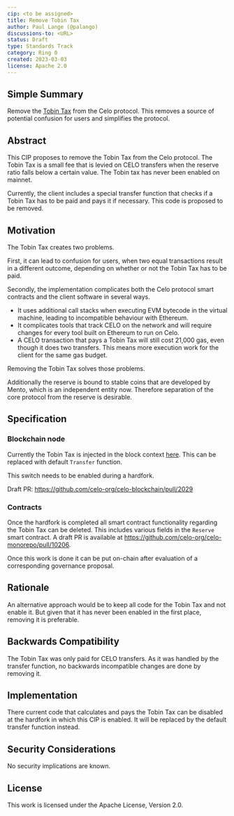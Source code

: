 ```yaml
---
cip: <to be assigned>
title: Remove Tobin Tax
author: Paul Lange (@palango)
discussions-to: <URL>
status: Draft
type: Standards Track
category: Ring 0
created: 2023-03-03
license: Apache 2.0
---
```


## Simple Summary

Remove the [Tobin Tax](https://docs.celo.org/protocol/stability/tobin-tax) from the Celo protocol. This removes a source of potential confusion for users and simplifies the protocol.

## Abstract

This CIP proposes to remove the Tobin Tax from the Celo protocol. The Tobin Tax is a small fee that is levied on CELO transfers when the reserve ratio falls below a certain value. The Tobin tax has never been enabled on mainnet.

Currently, the client includes a special transfer function that checks if a Tobin Tax has to be paid and pays it if necessary. This code is proposed to be removed.

## Motivation

The Tobin Tax creates two problems.

First, it can lead to confusion for users, when two equal transactions result in a different outcome, depending on whether or not the Tobin Tax has to be paid.

Secondly, the implementation complicates both the Celo protocol smart contracts and the client software in several ways.

- It uses additional call stacks when executing EVM bytecode in the virtual machine, leading to  incompatible behaviour with Ethereum.
- It complicates tools that track CELO on the network and will require changes for every tool built on Ethereum to run on Celo.
- A CELO transaction that pays a Tobin Tax will still cost 21,000 gas, even though it does two transfers. This means more execution work for the client for the same gas budget.

Removing the Tobin Tax solves those problems.

Additionally the reserve is bound to stable coins that are developed by Mento, which is an independent entity now. Therefore separation of the core protocol from the reserve is desirable.

## Specification
### Blockchain node

Currently the Tobin Tax is injected in the block context [here](https://github.com/celo-org/celo-blockchain/blob/master/core/vm/vmcontext/context.go#L48). This can be replaced with default `Transfer` function.

This switch needs to be enabled during a hardfork.

Draft PR: https://github.com/celo-org/celo-blockchain/pull/2029

### Contracts

Once the hardfork is completed all smart contract functionality regarding the Tobin Tax can be deleted. This includes various fields in the `Reserve` smart contract. A draft PR is available at https://github.com/celo-org/celo-monorepo/pull/10206.

Once this work is done it can be put on-chain after evaluation of a corresponding governance proposal.

## Rationale

An alternative approach would be to keep all code for the Tobin Tax and not enable it. But given that it has never been enabled in the first place, removing it is preferable.

## Backwards Compatibility

The Tobin Tax was only paid for CELO transfers. As it was handled by the transfer function, no backwards incompatible changes are done by removing it.

## Implementation

There current code that calculates and pays the Tobin Tax can be disabled at the hardfork in which this CIP is enabled. It will be replaced by the default transfer function instead.

## Security Considerations

No security implications are known.

## License
This work is licensed under the Apache License, Version 2.0.
